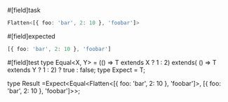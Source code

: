 #[field]task
```ts
Flatten<[{ foo: 'bar', 2: 10 }, 'foobar']>
```

#[field]expected
```ts
[{ foo: 'bar', 2: 10 }, 'foobar']
```

#[field]test
type Equal<X, Y> = (<T>() => T extends X ? 1 : 2) extends(
    <T>() => T extends Y ? 1 : 2) ? true : false;
type Expect<T extends true> = T;

type Result =Expect<Equal<Flatten<[{ foo: 'bar', 2: 10 }, 'foobar']>, [{ foo: 'bar', 2: 10 }, 'foobar']>>;